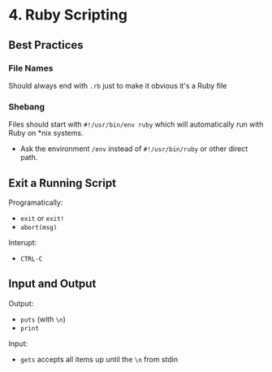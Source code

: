 # 4. Ruby Scripting

## Best Practices

### File Names

Should always end with `.rb` just to make it obvious it's a Ruby file

### Shebang

Files should start with `#!/usr/bin/env ruby` which will automatically run with Ruby on *nix systems.

- Ask the environment `/env` instead of `#!/usr/bin/ruby` or other direct path.

## Exit a Running Script

Programatically:

- `exit` or `exit!`
- `abort(msg)` 

Interupt:

- `CTRL-C`

## Input and Output

Output:

- `puts` (with `\n`)
- `print`

Input:

- `gets` accepts all items up until the `\n` from stdin